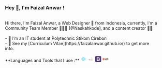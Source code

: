 ### Hey 👋, I'm Faizal Anwar !
<br />
Hi there, I'm Faizal Anwar, a Web Designer 🚀 from Indonesia, currently, I'm a Community Team Member 🙍🏽‍♂️ [@Naskahkode], and a content creator 👨‍🎨 
<br />  <br />        
- 💼 I’m an IT student at Polytechnic Stikom Cirebon
<br />
- 📝 See my [Curriculum Vitae](https://faizalanwar.github.io/) to get more info.
<br />
<br />
**Languages and Tools that I use :**  
<code><img height="20" src="https://raw.githubusercontent.com/github/explore/80688e429a7d4ef2fca1e82350fe8e3517d3494d/topics/react/react.png"></code>
<code><img height="20" src="https://raw.githubusercontent.com/github/explore/80688e429a7d4ef2fca1e82350fe8e3517d3494d/topics/mysql/mysql.png"></code>
<code><img height="20" src="https://raw.githubusercontent.com/github/explore/80688e429a7d4ef2fca1e82350fe8e3517d3494d/topics/bootstrap/bootstrap.png"></code>
<code><img height="20" src="https://raw.githubusercontent.com/github/explore/80688e429a7d4ef2fca1e82350fe8e3517d3494d/topics/git/git.png"></code>
